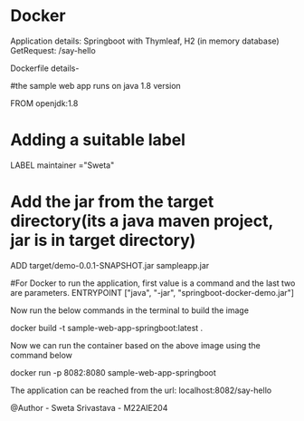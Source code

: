 # Docker

Application details: Springboot with Thymleaf, H2 (in memory database)
GetRequest: /say-hello



Dockerfile details-

#the sample web app runs on java 1.8 version

FROM openjdk:1.8

# Adding a suitable label 
LABEL maintainer ="Sweta"

# Add the jar from the target directory(its a java maven project, jar is in target directory)
ADD target/demo-0.0.1-SNAPSHOT.jar sampleapp.jar

#For Docker to run the application, first value is a command and the last two are parameters.
ENTRYPOINT ["java", "-jar", "springboot-docker-demo.jar"]

Now run the below commands in the terminal to build the image

docker build -t sample-web-app-springboot:latest .

Now we can run the container based on the above image using the command below

docker run -p 8082:8080 sample-web-app-springboot

The application can be reached from the url: localhost:8082/say-hello


@Author - Sweta Srivastava - M22AIE204
